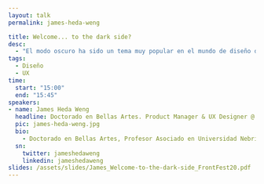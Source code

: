 ```yaml
---
layout: talk
permalink: james-heda-weng

title: Welcome... to the dark side?
desc:
  - "El modo oscuro ha sido un tema muy popular en el mundo de diseño de interfaz recientemente. De repente, parece que todo necesita dos modos: claro y oscuro. ¿Es eso verdad? En 40 minutos, vamos a analizar dónde y cuándo hay que diseñar una interfaz en modo oscuro, también revisaremos los errores típicos en el proceso de creación del mismo."
tags:
  - Diseño
  - UX
time:
  start: "15:00"
  end: "15:45"
speakers:
- name: James Heda Weng
  headline: Doctorado en Bellas Artes. Product Manager & UX Designer @ StyleSage
  pic: james-heda-weng.jpg
  bio:
    - Doctorado en Bellas Artes, Profesor Asociado en Universidad Nebrija, Product Manager & UX Designer en StyleSage. Profesionalmente tiene 6 años de experiencia como desarrollador, diseñador y creative coder. Académicamente su investigación se enfoca en creación interactiva y diseño de interfaz.
  sn:
    twitter: jameshedaweng
    linkedin: jameshedaweng
slides: /assets/slides/James_Welcome-to-the-dark-side_FrontFest20.pdf
---
```

